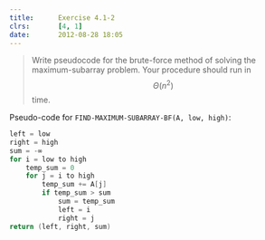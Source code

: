 ```yaml
---
title:      Exercise 4.1-2
clrs:       [4, 1]
date:       2012-08-28 18:05
---
```


>Write pseudocode for the brute-force method of solving the maximum-subarray problem. Your procedure should run in $$\Theta(n^2)$$ time.

Pseudo-code for `FIND-MAXIMUM-SUBARRAY-BF(A, low, high)`:

```java
left = low
right = high
sum = -∞
for i = low to high
    temp_sum = 0
    for j = i to high
        temp_sum += A[j]
        if temp_sum > sum
            sum = temp_sum
            left = i
            right = j
return (left, right, sum)    
```